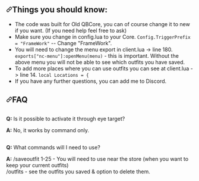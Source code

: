 <div data-target="readme-toc.content" class="Box-body px-5 pb-5">
          <article class="markdown-body entry-content container-lg" itemprop="text"><h1 dir="auto"><a id="user-content-things-you-should-know" class="anchor" aria-hidden="true" href="#things-you-should-know"><svg class="octicon octicon-link" viewBox="0 0 16 16" version="1.1" width="16" height="16" aria-hidden="true"><path fill-rule="evenodd" d="M7.775 3.275a.75.75 0 001.06 1.06l1.25-1.25a2 2 0 112.83 2.83l-2.5 2.5a2 2 0 01-2.83 0 .75.75 0 00-1.06 1.06 3.5 3.5 0 004.95 0l2.5-2.5a3.5 3.5 0 00-4.95-4.95l-1.25 1.25zm-4.69 9.64a2 2 0 010-2.83l2.5-2.5a2 2 0 012.83 0 .75.75 0 001.06-1.06 3.5 3.5 0 00-4.95 0l-2.5 2.5a3.5 3.5 0 004.95 4.95l1.25-1.25a.75.75 0 00-1.06-1.06l-1.25 1.25a2 2 0 01-2.83 0z"></path></svg></a>Things you should know:</h1>
<ul dir="auto">
<li>The code was built for Old QBCore, you can of course change it to new if you want. (If you need help feel free to ask)</li>
<li>Make sure you change in config.lua to your Core. <code>Config.TriggerPrefix = "FrameWork"</code> -- Change "FrameWork".</li>
<li>You will need to change the menu export in client.lua -> line 180. <code>exports["nc-menu"]:openMenu(menu)</code> - this is important. Without the above menu you will not be able to see which outfits you have saved.</li>
<li>To add more places where you can use outfits you can see at client.lua -> line 14. <code>local Locations = {</code></li>
<li>If you have any further questions, you can add me to Discord.</li>
</ul>
<h1 dir="auto"><a id="user-content-faq" class="anchor" aria-hidden="true" href="#faq"><svg class="octicon octicon-link" viewBox="0 0 16 16" version="1.1" width="16" height="16" aria-hidden="true"><path fill-rule="evenodd" d="M7.775 3.275a.75.75 0 001.06 1.06l1.25-1.25a2 2 0 112.83 2.83l-2.5 2.5a2 2 0 01-2.83 0 .75.75 0 00-1.06 1.06 3.5 3.5 0 004.95 0l2.5-2.5a3.5 3.5 0 00-4.95-4.95l-1.25 1.25zm-4.69 9.64a2 2 0 010-2.83l2.5-2.5a2 2 0 012.83 0 .75.75 0 001.06-1.06 3.5 3.5 0 00-4.95 0l-2.5 2.5a3.5 3.5 0 004.95 4.95l1.25-1.25a.75.75 0 00-1.06-1.06l-1.25 1.25a2 2 0 01-2.83 0z"></path></svg></a>FAQ</h1>
<h2 dir="auto"></h2>
<p dir="auto"><strong>Q:</strong> Is it possible to activate it through eye target?</p>
<p dir="auto"><strong>A:</strong> No, it works by command only.</p>
<h2 dir="auto"></h2>
<h2 dir="auto"></h2>
<p dir="auto"><strong>Q:</strong> What commands will I need to use?</p>
<p dir="auto"><strong>A:</strong> /saveoutfit 1-25 - You will need to use near the store (when you want to keep your current outfits) <br> /outfits - see the outfits you saved & option to delete them.</p>
<h2 dir="auto"></h2>
